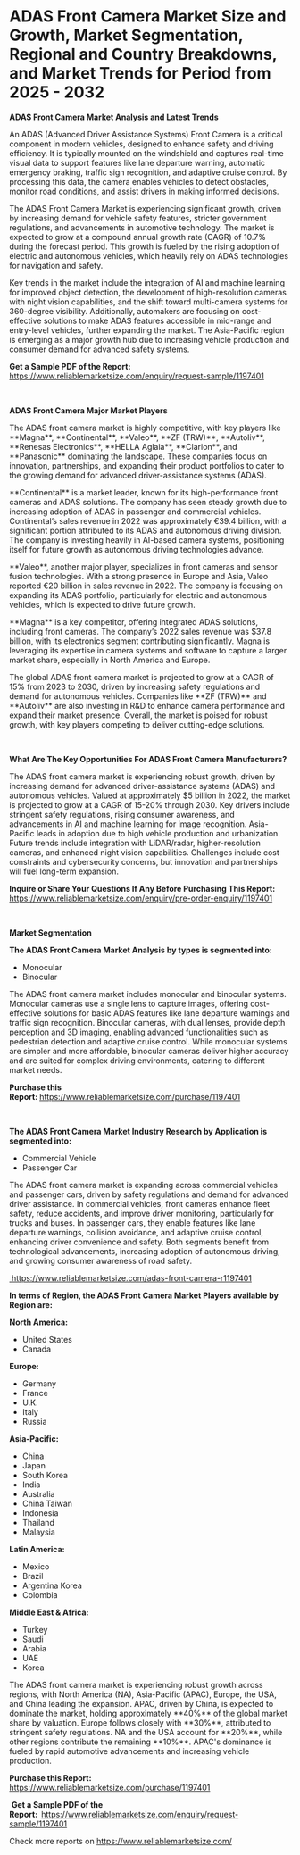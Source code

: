 <p><h1>ADAS Front Camera Market Size and Growth, Market Segmentation, Regional and Country Breakdowns, and Market Trends for Period from 2025 -  2032</h1></p><p><strong>ADAS Front Camera Market Analysis and Latest Trends</strong></p>
<p><p>An ADAS (Advanced Driver Assistance Systems) Front Camera is a critical component in modern vehicles, designed to enhance safety and driving efficiency. It is typically mounted on the windshield and captures real-time visual data to support features like lane departure warning, automatic emergency braking, traffic sign recognition, and adaptive cruise control. By processing this data, the camera enables vehicles to detect obstacles, monitor road conditions, and assist drivers in making informed decisions.</p><p>The ADAS Front Camera Market is experiencing significant growth, driven by increasing demand for vehicle safety features, stricter government regulations, and advancements in automotive technology. The market is expected to grow at a compound annual growth rate (CAGR) of 10.7% during the forecast period. This growth is fueled by the rising adoption of electric and autonomous vehicles, which heavily rely on ADAS technologies for navigation and safety.</p><p>Key trends in the market include the integration of AI and machine learning for improved object detection, the development of high-resolution cameras with night vision capabilities, and the shift toward multi-camera systems for 360-degree visibility. Additionally, automakers are focusing on cost-effective solutions to make ADAS features accessible in mid-range and entry-level vehicles, further expanding the market. The Asia-Pacific region is emerging as a major growth hub due to increasing vehicle production and consumer demand for advanced safety systems.</p></p>
<p><strong>Get a Sample PDF of the Report:&nbsp;</strong> <a href="https://www.reliablemarketsize.com/enquiry/request-sample/1197401?utm_campaign=1133&utm_medium=2&utm_source=Github&utm_content=ia&utm_term=22012025&utm_id=adas-front-camera">https://www.reliablemarketsize.com/enquiry/request-sample/1197401</a></p>
<p>&nbsp;</p>
<p><strong>ADAS Front Camera Major Market Players</strong></p>
<p><p>The ADAS front camera market is highly competitive, with key players like **Magna**, **Continental**, **Valeo**, **ZF (TRW)**, **Autoliv**, **Renesas Electronics**, **HELLA Aglaia**, **Clarion**, and **Panasonic** dominating the landscape. These companies focus on innovation, partnerships, and expanding their product portfolios to cater to the growing demand for advanced driver-assistance systems (ADAS).</p><p>**Continental** is a market leader, known for its high-performance front cameras and ADAS solutions. The company has seen steady growth due to increasing adoption of ADAS in passenger and commercial vehicles. Continental’s sales revenue in 2022 was approximately €39.4 billion, with a significant portion attributed to its ADAS and autonomous driving division. The company is investing heavily in AI-based camera systems, positioning itself for future growth as autonomous driving technologies advance.</p><p>**Valeo**, another major player, specializes in front cameras and sensor fusion technologies. With a strong presence in Europe and Asia, Valeo reported €20 billion in sales revenue in 2022. The company is focusing on expanding its ADAS portfolio, particularly for electric and autonomous vehicles, which is expected to drive future growth.</p><p>**Magna** is a key competitor, offering integrated ADAS solutions, including front cameras. The company’s 2022 sales revenue was $37.8 billion, with its electronics segment contributing significantly. Magna is leveraging its expertise in camera systems and software to capture a larger market share, especially in North America and Europe.</p><p>The global ADAS front camera market is projected to grow at a CAGR of 15% from 2023 to 2030, driven by increasing safety regulations and demand for autonomous vehicles. Companies like **ZF (TRW)** and **Autoliv** are also investing in R&D to enhance camera performance and expand their market presence. Overall, the market is poised for robust growth, with key players competing to deliver cutting-edge solutions.</p></p>
<p>&nbsp;</p>
<p><strong>What Are The Key Opportunities For ADAS Front Camera Manufacturers?</strong></p>
<p><p>The ADAS front camera market is experiencing robust growth, driven by increasing demand for advanced driver-assistance systems (ADAS) and autonomous vehicles. Valued at approximately $5 billion in 2022, the market is projected to grow at a CAGR of 15-20% through 2030. Key drivers include stringent safety regulations, rising consumer awareness, and advancements in AI and machine learning for image recognition. Asia-Pacific leads in adoption due to high vehicle production and urbanization. Future trends include integration with LiDAR/radar, higher-resolution cameras, and enhanced night vision capabilities. Challenges include cost constraints and cybersecurity concerns, but innovation and partnerships will fuel long-term expansion.</p></p>
<p><strong>Inquire or Share Your Questions If Any Before Purchasing This Report:</strong> <a href="https://www.reliablemarketsize.com/enquiry/pre-order-enquiry/1197401?utm_campaign=1133&utm_medium=2&utm_source=Github&utm_content=ia&utm_term=22012025&utm_id=adas-front-camera">https://www.reliablemarketsize.com/enquiry/pre-order-enquiry/1197401</a></p>
<p>&nbsp;</p>
<p><strong>Market Segmentation</strong></p>
<p><strong>The ADAS Front Camera Market Analysis by types is segmented into:</strong></p>
<p><ul><li>Monocular</li><li>Binocular</li></ul></p>
<p><p>The ADAS front camera market includes monocular and binocular systems. Monocular cameras use a single lens to capture images, offering cost-effective solutions for basic ADAS features like lane departure warnings and traffic sign recognition. Binocular cameras, with dual lenses, provide depth perception and 3D imaging, enabling advanced functionalities such as pedestrian detection and adaptive cruise control. While monocular systems are simpler and more affordable, binocular cameras deliver higher accuracy and are suited for complex driving environments, catering to different market needs.</p></p>
<p><strong>Purchase this Report:&nbsp;</strong><a href="https://www.reliablemarketsize.com/purchase/1197401?utm_campaign=1133&utm_medium=2&utm_source=Github&utm_content=ia&utm_term=22012025&utm_id=adas-front-camera">https://www.reliablemarketsize.com/purchase/1197401</a></p>
<p>&nbsp;</p>
<p><strong>The ADAS Front Camera Market Industry Research by Application is segmented into:</strong></p>
<p><ul><li>Commercial Vehicle</li><li>Passenger Car</li></ul></p>
<p><p>The ADAS front camera market is expanding across commercial vehicles and passenger cars, driven by safety regulations and demand for advanced driver assistance. In commercial vehicles, front cameras enhance fleet safety, reduce accidents, and improve driver monitoring, particularly for trucks and buses. In passenger cars, they enable features like lane departure warnings, collision avoidance, and adaptive cruise control, enhancing driver convenience and safety. Both segments benefit from technological advancements, increasing adoption of autonomous driving, and growing consumer awareness of road safety.</p></p>
<p><a href="https://www.reliablemarketsize.com/adas-front-camera-r1197401?utm_campaign=1133&utm_medium=2&utm_source=Github&utm_content=ia&utm_term=22012025&utm_id=adas-front-camera">&nbsp;https://www.reliablemarketsize.com/adas-front-camera-r1197401</a></p>
<p><strong>In terms of Region, the ADAS Front Camera Market Players available by Region are:</strong></p>
<p>
    <p> <strong> North America: </strong>
        <ul>
            <li>United States</li>
            <li>Canada</li>
        </ul>
        </p> 
    <p> <strong> Europe: </strong>
        <ul>
            <li>Germany</li>
            <li>France</li>
            <li>U.K.</li>
            <li>Italy</li>
            <li>Russia</li>
        </ul>
        </p> 
    <p> <strong> Asia-Pacific: </strong>
        <ul>
            <li>China</li>
            <li>Japan</li>
            <li>South Korea</li>
            <li>India</li>
            <li>Australia</li>
            <li>China Taiwan</li>
            <li>Indonesia</li>
            <li>Thailand</li>
            <li>Malaysia</li>
        </ul>
        </p> 
    <p> <strong> Latin America: </strong>
        <ul>
            <li>Mexico</li>
            <li>Brazil</li>
            <li>Argentina Korea</li>
            <li>Colombia</li>
        </ul>
        </p> 
    <p> <strong> Middle East & Africa: </strong>
        <ul>
            <li>Turkey</li>
            <li>Saudi</li>
            <li>Arabia</li>
            <li>UAE</li>
            <li>Korea</li>
        </ul>
    </p>
    </p>
<p><p>The ADAS front camera market is experiencing robust growth across regions, with North America (NA), Asia-Pacific (APAC), Europe, the USA, and China leading the expansion. APAC, driven by China, is expected to dominate the market, holding approximately **40%** of the global market share by valuation. Europe follows closely with **30%**, attributed to stringent safety regulations. NA and the USA account for **20%**, while other regions contribute the remaining **10%**. APAC's dominance is fueled by rapid automotive advancements and increasing vehicle production.</p></p>
<p><strong>Purchase this Report: </strong><a href="https://www.reliablemarketsize.com/purchase/1197401?utm_campaign=1133&utm_medium=2&utm_source=Github&utm_content=ia&utm_term=22012025&utm_id=adas-front-camera">https://www.reliablemarketsize.com/purchase/1197401</a></p>
<p>&nbsp;<strong>Get a Sample PDF of the Report:&nbsp;&nbsp;</strong><a href="https://www.reliablemarketsize.com/enquiry/request-sample/1197401?utm_campaign=1133&utm_medium=2&utm_source=Github&utm_content=ia&utm_term=22012025&utm_id=adas-front-camera">https://www.reliablemarketsize.com/enquiry/request-sample/1197401</a></p>
<p><strong></strong></p>
<p>Check more reports on <a href="https://www.reliablemarketsize.com/?utm_campaign=1133&utm_medium=2&utm_source=Github&utm_content=ia&utm_term=22012025&utm_id=adas-front-camera">https://www.reliablemarketsize.com/</a></p>